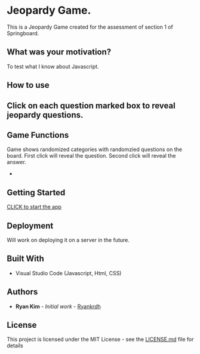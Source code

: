 # Jeopardy Game.

This is a Jeopardy Game created for the assessment of section 1 of Springboard.

## What was your motivation?

To test what I know about Javascript.

## How to use

## Click on each question marked box to reveal jeopardy questions.

## Game Functions

Game shows randomized categories with randomzied questions on the board.
First click will reveal the question.
Second click will reveal the answer.

-

## Getting Started

<a href="https://ryankrdh.github.io/Restaurant-Decider/">CLICK to start the app</a>

## Deployment

Will work on deploying it on a server in the future.

## Built With

- Visual Studio Code (Javascript, Html, CSS)

## Authors

- **Ryan Kim** - _Initial work_ - [Ryankrdh](https://github.com/ryankrdh)

## License

This project is licensed under the MIT License - see the [LICENSE.md](LICENSE.md) file for details
